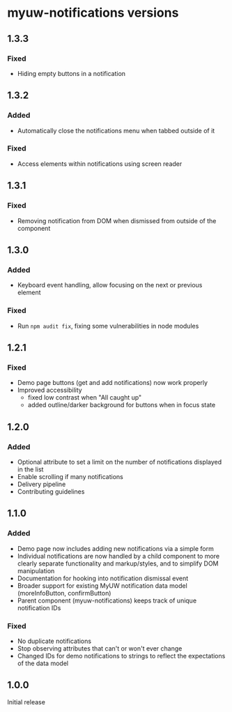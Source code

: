 # myuw-notifications versions

## 1.3.3

### Fixed
- Hiding empty buttons in a notification

## 1.3.2

### Added
- Automatically close the notifications menu when tabbed outside of it

### Fixed
- Access elements within notifications using screen reader

## 1.3.1

### Fixed
- Removing notification from DOM when dismissed from outside of the component

## 1.3.0

### Added
- Keyboard event handling, allow focusing on the next or previous element

### Fixed
- Run `npm audit fix`, fixing some vulnerabilities in node modules

## 1.2.1

### Fixed
- Demo page buttons (get and add notifications) now work properly
- Improved accessibility
  - fixed low contrast when "All caught up"
  - added outline/darker background for buttons when in focus state

## 1.2.0

### Added
- Optional attribute to set a limit on the number of notifications displayed in the list
- Enable scrolling if many notifications
- Delivery pipeline
- Contributing guidelines

## 1.1.0

### Added
- Demo page now includes adding new notifications via a simple form
- Individual notifications are now handled by a child component to more clearly separate functionality and markup/styles, and to simplify DOM manipulation
- Documentation for hooking into notification dismissal event
- Broader support for existing MyUW notification data model (moreInfoButton, confirmButton)
- Parent component (myuw-notifications) keeps track of unique notification IDs

### Fixed
- No duplicate notifications
- Stop observing attributes that can't or won't ever change
- Changed IDs for demo notifications to strings to reflect the expectations of the data model

## 1.0.0

Initial release
